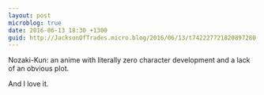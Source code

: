 ```yaml
---
layout: post
microblog: true
date: 2016-06-13 18:30 +1300
guid: http://JacksonOfTrades.micro.blog/2016/06/13/t742227721820897280.html
---
```

Nozaki-Kun: an anime with literally zero character development and a lack of an obvious plot. 

And I love it.
